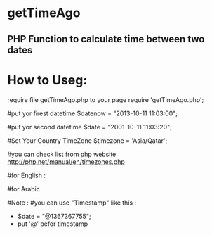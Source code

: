 # getTimeAgo
<h2> PHP Function to calculate time between two dates </h2>

# How to Useg:
require file getTimeAgo.php to your page
require 'getTimeAgo.php';

#put yor firest datetime 
$datenow = "2013-10-11 11:03:00";

#put yor second datetime 
$date = "2001-10-11 11:03:20";

#Set Your Country TimeZone
$timezone = 'Asia/Qatar';

#you can check list from php website 
http://php.net/manual/en/timezones.php

#for English :
<?php echo EnGetTimeAgo($datenow, $date, $timezone);?>

#for Arabic
<?php echo ArGetTimeAgo($datenow, $date, $timezone);?>


#Note :
#you can use "Timestamp" like this :
- $date = "@1367367755";
- put '@' befor timestamp
